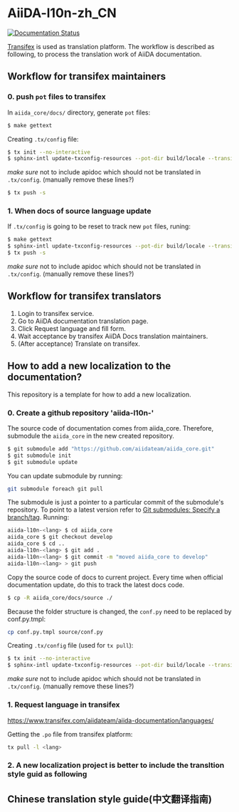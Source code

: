 # AiiDA-l10n-zh_CN
[![Documentation Status](https://readthedocs.org/projects/aiida-l10n-zh_CN/badge/?version=latest)](https://aiida-l10n-zh_CN.readthedocs.io/zh_CN/latest/?badge=latest)

[Transifex](https://www.transifex.com/) is used as translation platform.
The workflow is described as following, to process the translation work of AiiDA documentation.

## Workflow for transifex maintainers

### 0. push `pot` files to transifex

In `aiida_core/docs/` directory,
generate `pot` files:

```sh
$ make gettext
```

Creating `.tx/config` file:

```sh
$ tx init --no-interactive
$ sphinx-intl update-txconfig-resources --pot-dir build/locale --transifex-project-name aiida-documentation
```

*make sure* not to include apidoc which should not be translated in `.tx/config`. (manually remove these lines?)

```sh
$ tx push -s
```

### 1. When docs of source language update

If `.tx/config` is going to be reset to track new `pot` files, runing:

```sh
$ make gettext
$ sphinx-intl update-txconfig-resources --pot-dir build/locale --transifex-project-name aiida-documentation
$ tx push -s
```

*make sure* not to include apidoc which should not be translated in `.tx/config`. (manually remove these lines?)

## Workflow for transifex translators

1. Login to transifex service.
2. Go to AiiDA documentation translation page.
3. Click Request language and fill form.
4. Wait acceptance by transifex AiiDA Docs translation maintainers.
5. (After acceptance) Translate on transifex.

## How to add a new localization to the documentation?

This repository is a template for how to add a new localization.

### 0. Create a github repository 'aiida-l10n-<lang>'

The source code of documentation comes from aiida_core.
Therefore, submodule the `aiida_core` in the new created repository.

```sh
$ git submodule add "https://github.com/aiidateam/aiida_core.git"
$ git submodule init
$ git submodule update
```

You can update submodule by running:

```sh
git submodule foreach git pull
```

The submodule is just a pointer to a particular commit of the submodule's repository. To point to a latest version refer to [Git submodules: Specify a branch/tag](https://stackoverflow.com/questions/1777854/how-can-i-specify-a-branch-tag-when-adding-a-git-submodule). Running:

```sh
aiida-l10n-<lang> $ cd aiida_core
aiida_core $ git checkout develop
aiida_core $ cd ..
aiida-l10n-<lang> $ git add .
aiida-l10n-<lang> $ git commit -m "moved aiida_core to develop"
aiida-l10n-<lang> > git push
```

Copy the source code of docs to current project. Every time when official documentation update, do this to track the latest docs code.

```sh
$ cp -R aiida_core/docs/source ./
```

Because the folder structure is changed, the `conf.py` need to be replaced by conf.py.tmpl:

```sh
cp conf.py.tmpl source/conf.py
```

Creating `.tx/config` file (used for `tx pull`):

```sh
$ tx init --no-interactive
$ sphinx-intl update-txconfig-resources --pot-dir build/locale --transifex-project-name aiida-documentation
```

*make sure* not to include apidoc which should not be translated in `.tx/config`. (manually remove these lines?)

### 1. Request language in transifex

https://www.transifex.com/aiidateam/aiida-documentation/languages/

Getting the `.po` file from transifex platform:

```sh
tx pull -l <lang>
```

### 2. A new localization project is better to include the transltion style guid as following

## Chinese translation style guide(中文翻译指南)
